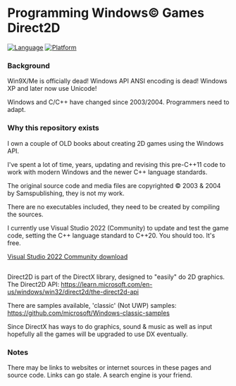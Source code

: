 # Programming Windows© Games Direct2D

[![Language](https://img.shields.io/badge/Language%20-C++-blue.svg)](https://github.com/GeorgePimpleton/Win32-games/)
[![Platform](https://img.shields.io/badge/Platform%20-Win32-blue.svg)](https://github.com/GeorgePimpleton/Win32-games/)

### Background

Win9X/Me is officially dead!  Windows API ANSI encoding is dead!  Windows XP and later now use Unicode!

Windows and C/C++ have changed since 2003/2004.  Programmers need to adapt.

### Why this repository exists

I own a couple of OLD books about creating 2D games using the Windows API.

I've spent a lot of time, years, updating and revising this pre-C++11 code to work with modern Windows and the newer C++ language standards.

The original source code and media files are copyrighted © 2003 & 2004 by Samspublishing, they is not my work.

There are no executables included, they need to be created by compiling the sources.

I currently use Visual Studio 2022 (Community) to update and test the game code, setting the C++ language standard to C++20.  You should too.  It's free.

[Visual Studio 2022 Community download](https://visualstudio.microsoft.com/vs/community/)

##

Direct2D is part of the DirectX library, designed to "easily" do 2D graphics.  The Direct2D API: https://learn.microsoft.com/en-us/windows/win32/direct2d/the-direct2d-api

There are samples available, 'classic' (Not UWP) samples: https://github.com/microsoft/Windows-classic-samples

Since DirectX has ways to do graphics, sound & music as well as input hopefully all the games will be upgraded to use DX eventually.

### Notes

There may be links to websites or internet sources in these pages and source code. Links can go stale. A search engine is your friend.
